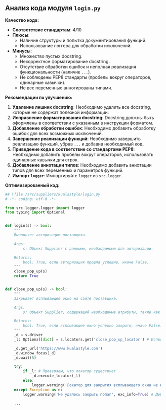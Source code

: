 ## Анализ кода модуля `login.py`

**Качество кода:**

- **Соответствие стандартам**: 4/10
- **Плюсы**:
    - Наличие структуры и попытка документирования функций.
    - Использование логгера для обработки исключений.
- **Минусы**:
    - Множество пустых docstring.
    - Некорректное форматирование docstring.
    - Отсутствие обработки ошибок и неполная реализация функциональности (наличие `...`).
    - Не соблюдены PEP8 стандарты (пробелы вокруг операторов, одинарные кавычки).
    - Не все переменные аннотированы типами.

**Рекомендации по улучшению:**

1.  **Удаление лишних docstring**: Необходимо удалить все docstring, которые не содержат полезной информации.
2.  **Исправление форматирования docstring**: Docstring должны быть оформлены в соответствии с указанным в инструкции форматом.
3.  **Добавление обработки ошибок**: Необходимо добавить обработку ошибок для всех возможных исключений.
4.  **Завершение реализации функций**: Необходимо завершить реализацию функций, убрав `...` и добавив необходимый код.
5.  **Приведение кода в соответствие со стандартами PEP8**: Необходимо добавить пробелы вокруг операторов, использовать одинарные кавычки для строк.
6.  **Добавление аннотации типов**: Необходимо добавить аннотации типов для всех переменных и параметров функций.
7.  **Импорт `logger`**: Импортируйте `logger` из `src.logger`.

**Оптимизированный код:**

```python
## \file /src/suppliers/kualastyle/login.py
# -*- coding: utf-8 -*-

from src.logger.logger import logger
from typing import Optional


def login(s) -> bool:
    """
    Выполняет авторизацию поставщика.

    Args:
        s: Объект Supplier с данными, необходимыми для авторизации.

    Returns:
        bool: True, если авторизация прошла успешно, иначе False.
    """
    close_pop_up(s)
    return True


def close_pop_up(s) -> bool:
    """
    Закрывает всплывающее окно на сайте поставщика.

    Args:
        s: Объект Supplier, содержащий необходимые атрибуты, такие как драйвер и локаторы.

    Returns:
        bool: True, если всплывающее окно успешно закрыто, иначе False.
    """
    _d = s.driver
    _l: Optional[dict] = s.locators.get('close_pop_up_locator') # Используем get, чтобы избежать KeyError, если локатор не найден

    _d.get_url('https://www.kualastyle.com')
    _d.window_focus(_d)
    _d.wait(5)

    try:
        if _l: # Проверяем, что локатор существует
            _d.execute_locator(_l)
        else:
            logger.warning('Локатор для закрытия всплывающего окна не найден.')
    except Exception as e:
        logger.warning('Не удалось закрыть попап', exc_info=True) # Добавлена информация об исключении

    ...
```